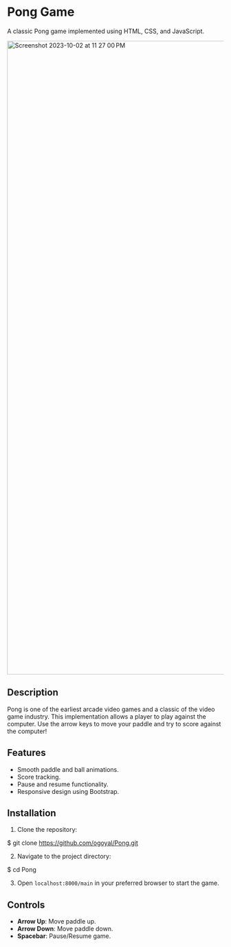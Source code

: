 # Pong Game

A classic Pong game implemented using HTML, CSS, and JavaScript.

<img width="1470" alt="Screenshot 2023-10-02 at 11 27 00 PM" src="https://github.com/ogoyal/Pong/assets/6656739/e8eedbe1-1d5d-47b9-b8cc-0c652044730c">

## Description

Pong is one of the earliest arcade video games and a classic of the video game industry. This implementation allows a player to play against the computer. Use the arrow keys to move your paddle and try to score against the computer!

## Features

- Smooth paddle and ball animations.
- Score tracking.
- Pause and resume functionality.
- Responsive design using Bootstrap.

## Installation

1. Clone the repository:

$ git clone https://github.com/ogoyal/Pong.git


2. Navigate to the project directory:

$ cd Pong


3. Open `localhost:8000/main` in your preferred browser to start the game.

## Controls

- **Arrow Up**: Move paddle up.
- **Arrow Down**: Move paddle down.
- **Spacebar**: Pause/Resume game.

